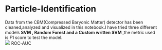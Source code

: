 # Particle-Identification
Data from the CBM(Compressed Baryonic Matter) detector has been cleaned,analyzed and visualized in this notebook.I have tried three different models <b>SVM , Random Forest and a Custom written SVM </b>,the metric used is F1 score to test the model.
<br>
<img src="https://github.com/nilay121/Particle-Identification/blob/main/git.png">
ROC-AUC

